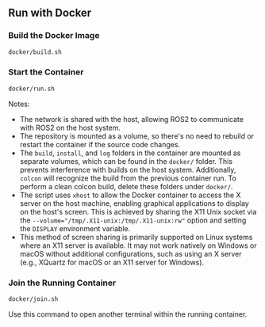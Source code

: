 ## Run with Docker

### Build the Docker Image
```sh
docker/build.sh
```

### Start the Container
```sh
docker/run.sh
```

Notes:
 - The network is shared with the host, allowing ROS2 to communicate with ROS2 on the host system.
 - The repository is mounted as a volume, so there's no need to rebuild or restart the container if the source code changes.
 - The `build`, `install`, and `log` folders in the container are mounted as separate volumes, which can be found in the `docker/` folder. This prevents interference with builds on the host system. Additionally, `colcon` will recognize the build from the previous container run. To perform a clean colcon build, delete these folders under `docker/`.
 - The script uses `xhost` to allow the Docker container to access the X server on the host machine, enabling graphical applications to display on the host's screen. This is achieved by sharing the X11 Unix socket via the `--volume="/tmp/.X11-unix:/tmp/.X11-unix:rw"` option and setting the `DISPLAY` environment variable.
 - This method of screen sharing is primarily supported on Linux systems where an X11 server is available. It may not work natively on Windows or macOS without additional configurations, such as using an X server (e.g., XQuartz for macOS or an X11 server for Windows).

### Join the Running Container
```sh
docker/join.sh
```
Use this command to open another terminal within the running container.
